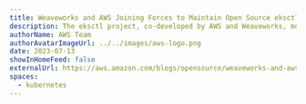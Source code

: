 ```yaml
---
title: Weaveworks and AWS Joining Forces to Maintain Open Source eksctl
description: The eksctl project, co-developed by AWS and Weaveworks, moves a joint GitHub organization, and continues to simplify Kubernetes operations on AWS.
authorName: AWS Team
authorAvatarImageUrl: ../../images/aws-logo.png
date: 2023-07-13
showInHomeFeed: false
externalUrl: https://aws.amazon.com/blogs/opensource/weaveworks-and-aws-joining-forces-to-maintain-open-source-eksctl/
spaces:
  - kubernetes
---
```

